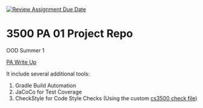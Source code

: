 [![Review Assignment Due Date](https://classroom.github.com/assets/deadline-readme-button-24ddc0f5d75046c5622901739e7c5dd533143b0c8e959d652212380cedb1ea36.svg)](https://classroom.github.com/a/a1SE4wKh)
# 3500 PA 01 Project Repo

OOD Summer 1

[PA Write Up](https://markefontenot.notion.site/PA-01-Summarize-This-c8275591b4eb43df9f56dbae881f2423) 

It include several additional tools:
1. Gradle Build Automation
1. JaCoCo for Test Coverage
1. CheckStyle for Code Style Checks (Using the custom [cs3500 check file](./config/checkstyle/cs3500-checkstyle.xml)) 
